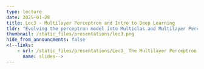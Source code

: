 ```yaml
---
type: lecture
date: 2025-01-28
title: Lec3 - Multilayer Perceptron and Intro to Deep Learning
tldr: "Evolving the perceptron model into Multiclas and Multilayer Perceptrons"
thumbnail: /static_files/presentations/lec3.png
hide_from_announcments: false
<!--links:
    - url: /static_files/presentations/Lec3_ The Multilayer Perceptron and Intro to Deep Learning.pdf
      name: slides-->
---
```




